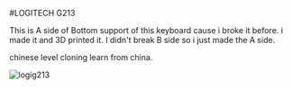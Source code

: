 #LOGITECH G213

This is A side of Bottom support of this keyboard cause i broke it before.
i made it and 3D printed it. I didn't break B side so i just made the A side.

chinese level cloning learn from china.

![logig213](https://github.com/anishsheikh/3d-models/assets/38411333/581d93e2-ea3c-4810-b0c3-15de154afd9b)
